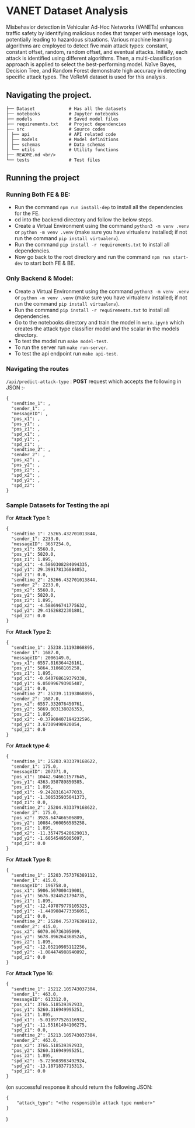 # VANET Dataset Analysis

Misbehavior detection in Vehicular Ad-Hoc Networks (VANETs) enhances traffic safety by identifying malicious nodes that tamper with message logs, potentially leading to hazardous situations. Various machine learning algorithms are employed to detect five main attack types: constant, constant offset, random, random offset, and eventual attacks. Initially, each attack is identified using different algorithms. Then, a multi-classification approach is applied to select the best-performing model. Naïve Bayes, Decision Tree, and Random Forest demonstrate high accuracy in detecting specific attack types. The VeReMi dataset is used for this analysis.

## Navigating the project.

```
├── Dataset             # Has all the datasets
├── notebooks           # Jupyter notebooks
├── models              # Saved model files
├── requirements.txt    # Project dependencies
├── src                 # Source codes
│ ├── api               # API related code
│ ├── models            # Model definitions
│ ├── schemas           # Data schemas
│ └── utils             # Utility functions
├── README.md <br/>
└── tests               # Test files
```

## Running the project

### Running Both FE & BE:

- Run the command `npm run install-dep` to install all the dependencies for the FE.
- cd into the backend directory and follow the below steps.
- Create a Virtual Environment using the command `python3 -m venv .venv` or `python -m venv .venv` (make sure you have virtualenv installed; if not run the command `pip install virtualenv`).
- Run the command `pip install -r requirements.txt` to install all dependencies.
- Now go back to the root directory and run the command `npm run start-dev` to start both FE & BE.

### Only Backend & Model:

- Create a Virtual Environment using the command `python3 -m venv .venv` or `python -m venv .venv` (make sure you have virtualenv installed; if not run the command `pip install virtualenv`).
- Run the command `pip install -r requirements.txt` to install all dependencies.
- Go to the notebooks directory and train the model in `meta.ipynb` which creates the attack type classifier model and the scalar in the models directory.
- To test the model run `make model-test`.
- To run the server run `make run-server`.
- To test the api endpoint run `make api-test`.

### Navigating the routes

`/api/predict-attack-type` : **POST** request which accepts the following in JSON :-

```
{
  "sendtime_1": ,
  "sender_1": ,
  "messageID": ,
  "pos_x1": ,
  "pos_y1": ,
  "pos_z1": ,
  "spd_x1": ,
  "spd_y1": ,
  "spd_z1": ,
  "sendtime_2": ,
  "sender_2": ,
  "pos_x2": ,
  "pos_y2": ,
  "pos_z2": ,
  "spd_x2": ,
  "spd_y2": ,
  "spd_z2":
}
```

### Sample Datasets for Testing the api

For **Attack Type 1**:

```
{
  "sendtime_1": 25265.432701013844,
  "sender_1": 2233.0,
  "messageID": 3657254.0,
  "pos_x1": 5560.0,
  "pos_y1": 5820.0,
  "pos_z1": 1.895,
  "spd_x1": -4.5860308284094335,
  "spd_y1": 29.399178136884053,
  "spd_z1": 0.0,
  "sendtime_2": 25266.432701013844,
  "sender_2": 2233.0,
  "pos_x2": 5560.0,
  "pos_y2": 5820.0,
  "pos_z2": 1.895,
  "spd_x2": -4.588696741775632,
  "spd_y2": 29.41626822301801,
  "spd_z2": 0.0
}
```

For **Attack Type 2**:

```
{
  "sendtime_1": 25238.11193868895,
  "sender_1": 1687.0,
  "messageID": 2006149.0,
  "pos_x1": 6557.816364426161,
  "pos_y1": 5864.31068105258,
  "pos_z1": 1.895,
  "spd_x1": -0.640768619379338,
  "spd_y1": 6.050996793905487,
  "spd_z1": 0.0,
  "sendtime_2": 25239.11193868895,
  "sender_2": 1687.0,
  "pos_x2": 6557.332076450761,
  "pos_y2": 5869.003138026353,
  "pos_z2": 1.895,
  "spd_x2": -0.37908407194232596,
  "spd_y2": 3.67309490920054,
  "spd_z2": 0.0
}
```

For **Attack type 4**:

```
{
  "sendtime_1": 25203.933379168622,
  "sender_1": 175.0,
  "messageID": 207371.0,
  "pos_x1": 10442.946611577645,
  "pos_y1": 4363.958789850585,
  "pos_z1": 1.895,
  "spd_x1": -9.24283161477033,
  "spd_y1": -1.306535935041373,
  "spd_z1": 0.0,
  "sendtime_2": 25204.933379168622,
  "sender_2": 175.0,
  "pos_x2": 3928.647466506809,
  "pos_y2": 10084.960056585258,
  "pos_z2": 1.895,
  "spd_x2": -11.357475420629013,
  "spd_y2": -1.60545495005097,
  "spd_z2": 0.0
}
```

For **Attack Type 8**:

```
{
  "sendtime_1": 25203.757376389112,
  "sender_1": 415.0,
  "messageID": 196758.0,
  "pos_x1": 5906.507000419001,
  "pos_y1": 5676.9244521794735,
  "pos_z1": 1.895,
  "spd_x1": -12.497879779105325,
  "spd_y1": -1.4409084773356051,
  "spd_z1": 0.0,
  "sendtime_2": 25204.757376389112,
  "sender_2": 415.0,
  "pos_x2": 6070.06736305099,
  "pos_y2": 5678.8962643685245,
  "pos_z2": 1.895,
  "spd_x2": -12.05210985112256,
  "spd_y2": -1.084474988940892,
  "spd_z2": 0.0
}

```

For **Attack Type 16**:

```
{
  "sendtime_1": 25212.105743037304,
  "sender_1": 463.0,
  "messageID": 613312.0,
  "pos_x1": 3766.518539392933,
  "pos_y1": 5260.316949995251,
  "pos_z1": 1.895,
  "spd_x1": -5.018977526116932,
  "spd_y1": -11.55161494106275,
  "spd_z1": 0.0,
  "sendtime_2": 25213.105743037304,
  "sender_2": 463.0,
  "pos_x2": 3766.518539392933,
  "pos_y2": 5260.316949995251,
  "pos_z2": 1.895,
  "spd_x2": -5.729603983492924,
  "spd_y2": -13.1871837715313,
  "spd_z2": 0.0
}

```

(on successful response it should return the following JSON:

```
{
    "attack_type": "<the responsible attack type number>"
}
```

)
